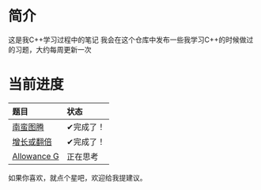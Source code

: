 # 简介
这是我C++学习过程中的笔记
我会在这个仓库中发布一些我学习C++的时候做过的习题，大约每周更新一次

# 当前进度
| 题目 | 状态 |
| :- | :- |
| [南蛮图腾](./南蛮图腾) | ✔完成了！ |
| [增长或翻倍](./增长或翻倍) | ✔完成了！ |
| [Allowance G](./Allowance%20G) | 正在思考 |

如果你喜欢，就点个星吧，欢迎给我提建议。